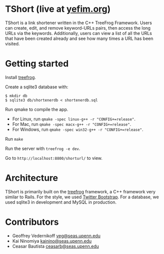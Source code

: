 # TShort (live at [yefim.org](http://yefim.org))

TShort is a link shortener written in the C++ TreeFrog Framework. Users can create, edit, and remove keyword-URLs pairs, then access the long URLs via the keywords. Additionally, users can view a list of all the URLs that have been created already and see how many times a URL has been visited.

# Getting started

Install [treefrog](http://www.treefrogframework.org/documents/install).

Create a sqlite3 database with:

```
$ mkdir db
$ sqlite3 db/shortenerdb < shortenerdb.sql
```

Run qmake to compile the app.

- For Linux, run `qmake -spec linux-g++ -r "CONFIG+=release"`.
- For Mac, run `qmake -spec macx-g++ -r "CONFIG+=release"`.
- For Windows, run `qmake -spec win32-g++ -r "CONFIG+=release"`.

Run `make`

Run the server with `treefrog -e dev`.

Go to `http://localhost:8800/shorturl/` to view.

# Architecture

TShort is primarily built on the [treefrog](http://www.treefrogframework.org) framework, a C++ framework very similar to Rails. For the style, we used [Twitter Bootstrap](http://twitter.github.com/bootstrap/). For a database, we used sqlite3 in development and MySQL in production.

# Contributors

- Geoffrey Vedernikoff <veg@seas.upenn.edu>
- Kai Ninomiya <kainino@seas.upenn.edu>
- Ceasar Bautista <ceasarb@seas.upenn.edu>
